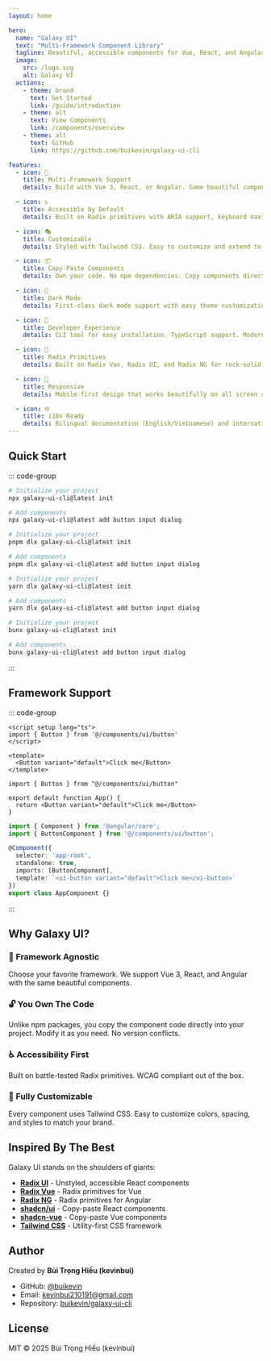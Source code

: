 ```yaml
---
layout: home

hero:
  name: "Galaxy UI"
  text: "Multi-Framework Component Library"
  tagline: Beautiful, accessible components for Vue, React, and Angular with Radix primitives + Tailwind CSS
  image:
    src: /logo.svg
    alt: Galaxy UI
  actions:
    - theme: brand
      text: Get Started
      link: /guide/introduction
    - theme: alt
      text: View Components
      link: /components/overview
    - theme: alt
      text: GitHub
      link: https://github.com/buikevin/galaxy-ui-cli

features:
  - icon: 🎨
    title: Multi-Framework Support
    details: Build with Vue 3, React, or Angular. Same beautiful components, different frameworks.

  - icon: ♿
    title: Accessible by Default
    details: Built on Radix primitives with ARIA support, keyboard navigation, and focus management.

  - icon: 🎭
    title: Customizable
    details: Styled with Tailwind CSS. Easy to customize and extend to match your brand.

  - icon: 📦
    title: Copy-Paste Components
    details: Own your code. No npm dependencies. Copy components directly into your project.

  - icon: 🌙
    title: Dark Mode
    details: First-class dark mode support with easy theme customization.

  - icon: 🚀
    title: Developer Experience
    details: CLI tool for easy installation. TypeScript support. Modern tooling.

  - icon: 🔧
    title: Radix Primitives
    details: Built on Radix Vue, Radix UI, and Radix NG for rock-solid accessibility.

  - icon: 📱
    title: Responsive
    details: Mobile-first design that works beautifully on all screen sizes.

  - icon: 🌐
    title: i18n Ready
    details: Bilingual documentation (English/Vietnamese) and internationalization support.
---
```


## Quick Start

::: code-group

```bash [npm]
# Initialize your project
npx galaxy-ui-cli@latest init

# Add components
npx galaxy-ui-cli@latest add button input dialog
```

```bash [pnpm]
# Initialize your project
pnpm dlx galaxy-ui-cli@latest init

# Add components
pnpm dlx galaxy-ui-cli@latest add button input dialog
```

```bash [yarn]
# Initialize your project
yarn dlx galaxy-ui-cli@latest init

# Add components
yarn dlx galaxy-ui-cli@latest add button input dialog
```

```bash [bun]
# Initialize your project
bunx galaxy-ui-cli@latest init

# Add components
bunx galaxy-ui-cli@latest add button input dialog
```

:::

## Framework Support

::: code-group

```vue [Vue 3]
<script setup lang="ts">
import { Button } from '@/components/ui/button'
</script>

<template>
  <Button variant="default">Click me</Button>
</template>
```

```tsx [React]
import { Button } from "@/components/ui/button"

export default function App() {
  return <Button variant="default">Click me</Button>
}
```

```typescript [Angular]
import { Component } from '@angular/core';
import { ButtonComponent } from '@/components/ui/button';

@Component({
  selector: 'app-root',
  standalone: true,
  imports: [ButtonComponent],
  template: `<ui-button variant="default">Click me</ui-button>`
})
export class AppComponent {}
```

:::

## Why Galaxy UI?

### 🎯 Framework Agnostic
Choose your favorite framework. We support Vue 3, React, and Angular with the same beautiful components.

### 🔓 You Own The Code
Unlike npm packages, you copy the component code directly into your project. Modify it as you need. No version conflicts.

### ♿ Accessibility First
Built on battle-tested Radix primitives. WCAG compliant out of the box.

### 🎨 Fully Customizable
Every component uses Tailwind CSS. Easy to customize colors, spacing, and styles to match your brand.

## Inspired By The Best

Galaxy UI stands on the shoulders of giants:

- **[Radix UI](https://www.radix-ui.com/)** - Unstyled, accessible React components
- **[Radix Vue](https://www.radix-vue.com/)** - Radix primitives for Vue
- **[Radix NG](https://www.radix-ng.com/)** - Radix primitives for Angular
- **[shadcn/ui](https://ui.shadcn.com/)** - Copy-paste React components
- **[shadcn-vue](https://www.shadcn-vue.com/)** - Copy-paste Vue components
- **[Tailwind CSS](https://tailwindcss.com/)** - Utility-first CSS framework

## Author

Created by **Bùi Trọng Hiếu (kevinbui)**

- GitHub: [@buikevin](https://github.com/buikevin)
- Email: kevinbui210191@gmail.com
- Repository: [buikevin/galaxy-ui-cli](https://github.com/buikevin/galaxy-ui-cli)

## License

MIT © 2025 Bùi Trọng Hiếu (kevinbui)
